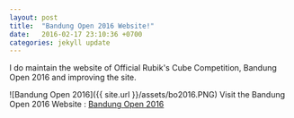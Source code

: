 ```yaml
---
layout: post
title:  "Bandung Open 2016 Website!"
date:   2016-02-17 23:10:36 +0700
categories: jekyll update
---
```

I do maintain the website of Official Rubik's Cube Competition, Bandung Open 2016 and improving the site. 

![Bandung Open 2016]({{ site.url }}/assets/bo2016.PNG)
Visit the Bandung Open 2016 Website : [Bandung Open 2016][bo2016]

[bo2016]: http://ardisatriawan.github.io/bo2016
